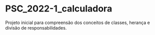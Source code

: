 # PSC_2022-1_calculadora

Projeto inicial para compreensão dos conceitos de classes, herança e divisão de responsabilidades.
